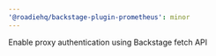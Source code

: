 ```yaml
---
'@roadiehq/backstage-plugin-prometheus': minor
---
```


Enable proxy authentication using Backstage fetch API
